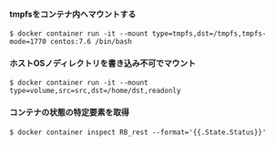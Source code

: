 #### tmpfsをコンテナ内へマウントする

```
$ docker container run -it --mount type=tmpfs,dst=/tmpfs,tmpfs-mode=1770 centos:7.6 /bin/bash
```

#### ホストOSノディレクトリを書き込み不可でマウント

```
$ docker container run -it --mount type=volume,src=src,dst=/home/dst,readonly
```

#### コンテナの状態の特定要素を取得

```
$ docker container inspect RB_rest --format='{{.State.Status}}'
```
